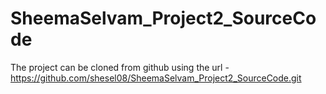# SheemaSelvam_Project2_SourceCode

The project can be cloned from github using the url - https://github.com/shesel08/SheemaSelvam_Project2_SourceCode.git
